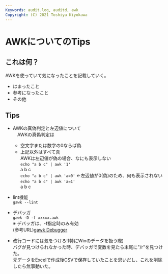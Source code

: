 ```yaml
---
Keywords: audit.log, auditd, awk
Copyright: (C) 2021 Toshiya Kiyokawa
---
```


# AWKについてのTips  

## これは何？  
AWKを使っていて気になったことを記載していく。  
- はまったこと  
- 参考になったこと  
- その他  

## Tips
- AWKの真偽判定と左辺値について  
　AWKの真偽判定は  
    - 空文字または数字の0ならば偽  
    - 上記以外はすべて真  
  AWKは左辺値が偽の場合、なにも表示しない  
    `echo "a b c" | awk '1'`  
    a b c  
    `echo "a b c" | awk 'a=0'` ←左辺値が0(偽)のため、何も表示されない  
    `echo "a b c" | awk 'a=1'`  
    a b c  

- lint機能  
    `gawk --lint`
- デバッガ  
    `gawk -D -f xxxxx.awk`  
    ※ デバッガは、-f指定時のみ有効  
(参考URL)[gawk Debugger](http://nethackwiki.com/wiki/User:Paxed/HowTo_setup_dgamelaunch)  
- 改行コードには気をつけろ!(特にWinのデータを扱う際)  
    バグが見つけられなかった時、デバッガで変数を見たら末尾に"/r"を見つけた。  
    元データをExcelで作成後CSVで保存していたことを思いだし、これを削除したら無事動いた。
    

